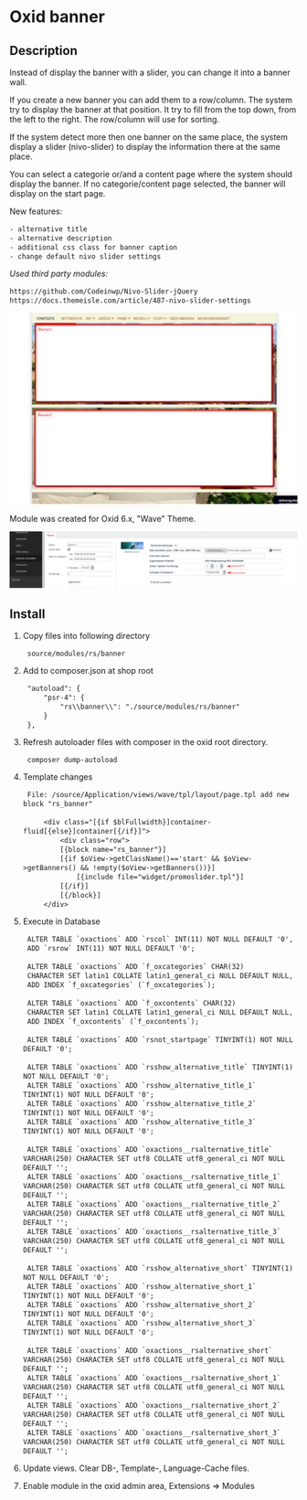 # Oxid banner

## Description

Instead of display the banner with a slider, you can change it into a banner wall.

If you create a new banner you can add them to a row/column.
The system try to display the banner at that position. It try
to fill from the top down, from the left to the right. The 
row/column will use for sorting. 

If the system detect more then one banner on the same place, the system display 
a slider (nivo-slider) to display the information there at the same place.

You can select a categorie or/and a content page where the system should display the banner. 
If no categorie/content page selected, the banner will display on the start page.

New features:

    - alternative title
    - alternative description
    - additional css class for banner caption
    - change default nivo slider settings

*Used third party modules:*

    https://github.com/Codeinwp/Nivo-Slider-jQuery
    https://docs.themeisle.com/article/487-nivo-slider-settings

![](shop1.png)

Module was created for Oxid 6.x, "Wave" Theme.

![](settings.png)

## Install

1. Copy files into following directory

        source/modules/rs/banner
        
2. Add to composer.json at shop root
  
        "autoload": {
            "psr-4": {
                "rs\\banner\\": "./source/modules/rs/banner"
            }
        },

3. Refresh autoloader files with composer in the oxid root directory.

        composer dump-autoload

4. Template changes

        File: /source/Application/views/wave/tpl/layout/page.tpl add new block "rs_banner"

            <div class="[{if $blFullwidth}]container-fluid[{else}]container[{/if}]">
                <div class="row">
                [{block name="rs_banner"}]
                [{if $oView->getClassName()=='start' && $oView->getBanners() && !empty($oView->getBanners())}]
                    [{include file="widget/promoslider.tpl"}]
                [{/if}]
                [{/block}]
            </div>

5. Execute in Database

        ALTER TABLE `oxactions` ADD `rscol` INT(11) NOT NULL DEFAULT '0',
        ADD `rsrow` INT(11) NOT NULL DEFAULT '0';

        ALTER TABLE `oxactions` ADD `f_oxcategories` CHAR(32) 
        CHARACTER SET latin1 COLLATE latin1_general_ci NULL DEFAULT NULL, 
        ADD INDEX `f_oxcategories` (`f_oxcategories`); 

        ALTER TABLE `oxactions` ADD `f_oxcontents` CHAR(32) 
        CHARACTER SET latin1 COLLATE latin1_general_ci NULL DEFAULT NULL, 
        ADD INDEX `f_oxcontents` (`f_oxcontents`); 

        ALTER TABLE `oxactions` ADD `rsnot_startpage` TINYINT(1) NOT NULL DEFAULT '0'; 

        ALTER TABLE `oxactions` ADD `rsshow_alternative_title` TINYINT(1) NOT NULL DEFAULT '0'; 
        ALTER TABLE `oxactions` ADD `rsshow_alternative_title_1` TINYINT(1) NOT NULL DEFAULT '0'; 
        ALTER TABLE `oxactions` ADD `rsshow_alternative_title_2` TINYINT(1) NOT NULL DEFAULT '0'; 
        ALTER TABLE `oxactions` ADD `rsshow_alternative_title_3` TINYINT(1) NOT NULL DEFAULT '0'; 

        ALTER TABLE `oxactions` ADD `oxactions__rsalternative_title` VARCHAR(250) CHARACTER SET utf8 COLLATE utf8_general_ci NOT NULL DEFAULT ''; 
        ALTER TABLE `oxactions` ADD `oxactions__rsalternative_title_1` VARCHAR(250) CHARACTER SET utf8 COLLATE utf8_general_ci NOT NULL DEFAULT ''; 
        ALTER TABLE `oxactions` ADD `oxactions__rsalternative_title_2` VARCHAR(250) CHARACTER SET utf8 COLLATE utf8_general_ci NOT NULL DEFAULT ''; 
        ALTER TABLE `oxactions` ADD `oxactions__rsalternative_title_3` VARCHAR(250) CHARACTER SET utf8 COLLATE utf8_general_ci NOT NULL DEFAULT ''; 

        ALTER TABLE `oxactions` ADD `rsshow_alternative_short` TINYINT(1) NOT NULL DEFAULT '0'; 
        ALTER TABLE `oxactions` ADD `rsshow_alternative_short_1` TINYINT(1) NOT NULL DEFAULT '0'; 
        ALTER TABLE `oxactions` ADD `rsshow_alternative_short_2` TINYINT(1) NOT NULL DEFAULT '0'; 
        ALTER TABLE `oxactions` ADD `rsshow_alternative_short_3` TINYINT(1) NOT NULL DEFAULT '0'; 

        ALTER TABLE `oxactions` ADD `oxactions__rsalternative_short` VARCHAR(250) CHARACTER SET utf8 COLLATE utf8_general_ci NOT NULL DEFAULT ''; 
        ALTER TABLE `oxactions` ADD `oxactions__rsalternative_short_1` VARCHAR(250) CHARACTER SET utf8 COLLATE utf8_general_ci NOT NULL DEFAULT ''; 
        ALTER TABLE `oxactions` ADD `oxactions__rsalternative_short_2` VARCHAR(250) CHARACTER SET utf8 COLLATE utf8_general_ci NOT NULL DEFAULT ''; 
        ALTER TABLE `oxactions` ADD `oxactions__rsalternative_short_3` VARCHAR(250) CHARACTER SET utf8 COLLATE utf8_general_ci NOT NULL DEFAULT ''; 
    
6. Update views. Clear DB-, Template-, Language-Cache files.
 
7. Enable module in the oxid admin area, Extensions => Modules